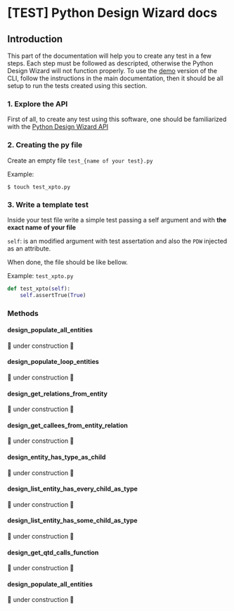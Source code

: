 # [TEST] Python Design Wizard docs

## Introduction

This part of the documentation will help you to create any test in a few steps. Each step must be followed as descripted, otherwise the Python Design Wizard will not function properly.
To use the [demo](https://github.com/Caio-Batista/python-dw#running-demo-interact) version of the CLI, follow the instructions in the main documentation, then it should be all setup to run the tests created using this section.

### 1. Explore the API

First of all, to create any test using this software, one should be familiarized with the [Python Design Wizard API](https://github.com/Caio-Batista/python-dw/tree/master/api#api-python-design-wizard-docs)


### 2. Creating the py file

Create an empty file `test_{name of your test}.py`

Example:
```shell
$ touch test_xpto.py
```

### 3. Write a template test

Inside your test file write a simple test passing a self argument and with **the exact name of your file**

`self`: is an modified argument with test assertation and also the `PDW` injected as an attribute. 

When done, the file should be like bellow.

Example: `test_xpto.py`
```python
def test_xpto(self):
    self.assertTrue(True)
```

### Methods

#### design_populate_all_entities

🚧 under construction 🚧

#### design_populate_loop_entities

🚧 under construction 🚧

#### design_get_relations_from_entity

🚧 under construction 🚧

#### design_get_callees_from_entity_relation

🚧 under construction 🚧

#### design_entity_has_type_as_child

🚧 under construction 🚧

#### design_list_entity_has_every_child_as_type

🚧 under construction 🚧

#### design_list_entity_has_some_child_as_type

🚧 under construction 🚧

#### design_get_qtd_calls_function

🚧 under construction 🚧

#### design_populate_all_entities

🚧 under construction 🚧

